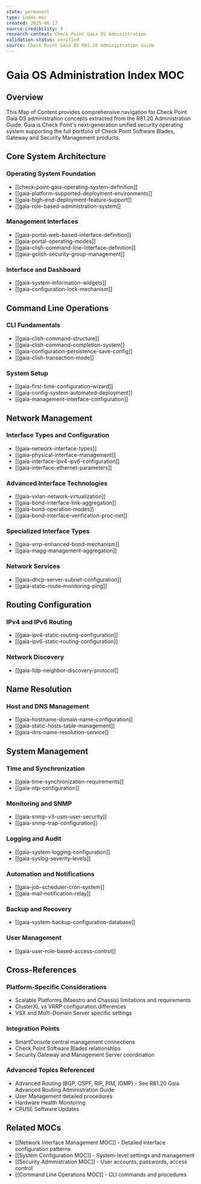 ```yaml
---
state: permanent
type: index-moc
created: 2025-06-17
source-credibility: 9
research-context: Check Point Gaia OS Administration
validation-status: verified
source: Check Point Gaia OS R81.20 Administration Guide
---
```


# Gaia OS Administration Index MOC

## Overview
This Map of Content provides comprehensive navigation for Check Point Gaia OS administration concepts extracted from the R81.20 Administration Guide. Gaia is Check Point's next-generation unified security operating system supporting the full portfolio of Check Point Software Blades, Gateway and Security Management products.

## Core System Architecture

### Operating System Foundation
- [[check-point-gaia-operating-system-definition]]
- [[gaia-platform-supported-deployment-environments]]
- [[gaia-high-end-deployment-feature-support]]
- [[gaia-role-based-administration-system]]

### Management Interfaces
- [[gaia-portal-web-based-interface-definition]]
- [[gaia-portal-operating-modes]]
- [[gaia-clish-command-line-interface-definition]]
- [[gaia-gclish-security-group-management]]

### Interface and Dashboard
- [[gaia-system-information-widgets]]
- [[gaia-configuration-lock-mechanism]]

## Command Line Operations

### CLI Fundamentals
- [[gaia-clish-command-structure]]
- [[gaia-clish-command-completion-system]]
- [[gaia-configuration-persistence-save-config]]
- [[gaia-clish-transaction-mode]]

### System Setup
- [[gaia-first-time-configuration-wizard]]
- [[gaia-config-system-automated-deployment]]
- [[gaia-management-interface-configuration]]

## Network Management

### Interface Types and Configuration
- [[gaia-network-interface-types]]
- [[gaia-physical-interface-management]]
- [[gaia-interface-ipv4-ipv6-configuration]]
- [[gaia-interface-ethernet-parameters]]

### Advanced Interface Technologies
- [[gaia-vxlan-network-virtualization]]
- [[gaia-bond-interface-link-aggregation]]
- [[gaia-bond-operation-modes]]
- [[gaia-bond-interface-verification-proc-net]]

### Specialized Interface Types
- [[gaia-vrrp-enhanced-bond-mechanism]]
- [[gaia-magg-management-aggregation]]

### Network Services
- [[gaia-dhcp-server-subnet-configuration]]
- [[gaia-static-route-monitoring-ping]]

## Routing Configuration

### IPv4 and IPv6 Routing
- [[gaia-ipv4-static-routing-configuration]]
- [[gaia-ipv6-static-routing-configuration]]

### Network Discovery
- [[gaia-lldp-neighbor-discovery-protocol]]

## Name Resolution

### Host and DNS Management
- [[gaia-hostname-domain-name-configuration]]
- [[gaia-static-hosts-table-management]]
- [[gaia-dns-name-resolution-service]]

## System Management

### Time and Synchronization
- [[gaia-time-synchronization-requirements]]
- [[gaia-ntp-configuration]]

### Monitoring and SNMP
- [[gaia-snmp-v3-usm-user-security]]
- [[gaia-snmp-trap-configuration]]

### Logging and Audit
- [[gaia-system-logging-configuration]]
- [[gaia-syslog-severity-levels]]

### Automation and Notifications
- [[gaia-job-scheduler-cron-system]]
- [[gaia-mail-notification-relay]]

### Backup and Recovery
- [[gaia-system-backup-configuration-database]]

### User Management
- [[gaia-user-role-based-access-control]]

## Cross-References

### Platform-Specific Considerations
- Scalable Platforms (Maestro and Chassis) limitations and requirements
- ClusterXL vs VRRP configuration differences
- VSX and Multi-Domain Server specific settings

### Integration Points
- SmartConsole central management connections
- Check Point Software Blades relationships
- Security Gateway and Management Server coordination

### Advanced Topics Referenced
- Advanced Routing (BGP, OSPF, RIP, PIM, IGMP) - See R81.20 Gaia Advanced Routing Administration Guide
- User Management detailed procedures
- Hardware Health Monitoring
- CPUSE Software Updates

## Related MOCs
- [[Network Interface Management MOC]] - Detailed interface configuration patterns
- [[System Configuration MOC]] - System-level settings and management
- [[Security Administration MOC]] - User accounts, passwords, access control
- [[Command Line Operations MOC]] - CLI commands and procedures